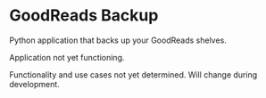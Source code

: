 # GoodReads Backup
Python application that backs up your GoodReads shelves.

Application not yet functioning.

Functionality and use cases not yet determined. Will change during development.